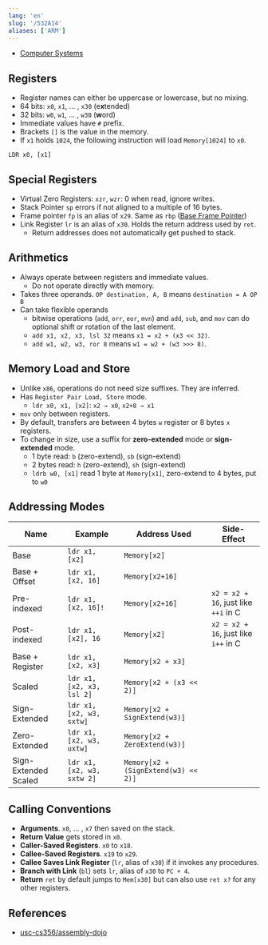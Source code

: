 ```yaml
---
lang: 'en'
slug: '/532A14'
aliases: ['ARM']
---
```


- [Computer Systems](./../.././docs/pages/Computer%20Systems.md)

## Registers

- Register names can either be uppercase or lowercase, but no mixing.
- 64 bits: `x0`, `x1`, ... , `x30` (e**x**tended)
- 32 bits: `w0`, `w1`, ... , `w30` (**w**ord)
- Immediate values have `#` prefix.
- Brackets `[]` is the value in the memory.
- If `x1` holds `1024`, the following instruction will load `Memory[1024]` to `x0`.

```
LDR x0, [x1]
```

## Special Registers

- Virtual Zero Registers: `xzr`, `wzr`: 0 when read, ignore writes.
- Stack Pointer `sp` errors if not aligned to a multiple of 16 bytes.
- Frame pointer `fp` is an alias of `x29`. Same as `rbp` ([Base Frame Pointer](./../.././docs/pages/Base%20Frame%20Pointer.md))
- Link Register `lr` is an alias of `x30`. Holds the return address used by `ret`.
  - Return addresses does not automatically get pushed to stack.

## Arithmetics

- Always operate between registers and immediate values.
  - Do not operate directly with memory.
- Takes three operands. `OP destination, A, B` means `destination = A OP B`
- Can take flexible operands
  - bitwise operations (`add`, `orr`, `eor`, `mvn`) and `add`, `sub`, and `mov` can do optional shift or rotation of the last element.
  - `add x1, x2, x3, lsl 32` means `x1 = x2 + (x3 << 32)`.
  - `add w1, w2, w3, ror 8` means `w1 = w2 + (w3 >>> 8)`.

## Memory Load and Store

- Unlike `x86`, operations do not need size suffixes. They are inferred.
- Has `Register Pair Load, Store` mode.
  - `ldr x0, x1, [x2]`: `x2 → x0`, `x2+8 → x1`
- `mov` only between registers.
- By default, transfers are between 4 bytes `w` register or 8 bytes `x` registers.
- To change in size, use a suffix for **zero-extended** mode or **sign-extended** mode.
  - 1 byte read: `b` (zero-extend), `sb` (sign-extend)
  - 2 bytes read: `h` (zero-extend), `sh` (sign-extend)
  - `ldrb w0, [x1]` read 1 byte at `Memory[x1]`, zero-extend to 4 bytes, put to `w0`

## Addressing Modes

| Name                 | Example                    | Address Used                         | Side-Effect                          |
| -------------------- | -------------------------- | ------------------------------------ | ------------------------------------ |
| Base                 | `ldr x1, [x2]`             | `Memory[x2]`                         |                                      |
| Base + Offset        | `ldr x1, [x2, 16]`         | `Memory[x2+16]`                      |                                      |
| Pre-indexed          | `ldr x1, [x2, 16]!`        | `Memory[x2+16]`                      | `x2 = x2 + 16`, just like `++i` in C |
| Post-indexed         | `ldr x1, [x2], 16`         | `Memory[x2]`                         | `x2 = x2 + 16`, just like `i++` in C |
| Base + Register      | `ldr x1, [x2, x3]`         | `Memory[x2 + x3]`                    |                                      |
| Scaled               | `ldr x1, [x2, x3, lsl 2]`  | `Memory[x2 + (x3 << 2)]`             |                                      |
| Sign-Extended        | `ldr x1, [x2, w3, sxtw]`   | `Memory[x2 + SignExtend(w3)]`        |                                      |
| Zero-Extended        | `ldr x1, [x2, w3, uxtw]`   | `Memory[x2 + ZeroExtend(w3)]`        |                                      |
| Sign-Extended Scaled | `ldr x1, [x2, w3, sxtw 2]` | `Memory[x2 + (SignExtend(w3) << 2)]` |                                      |

## Calling Conventions

- **Arguments**. `x0`, ... , `x7` then saved on the stack.
- **Return Value** gets stored in `x0`.
- **Caller-Saved Registers**. `x0` to `x18`.
- **Callee-Saved Registers**. `x19` to `x29`.
- **Callee Saves Link Register** (`lr`, alias of `x30`) if it invokes any procedures.
- **Branch with Link** (`bl`) sets `lr`, alias of `x30` to `PC + 4`.
- **Return** `ret` by default jumps to `Mem[x30]` but can also use `ret x?` for any other registers.

## References

- [usc-cs356/assembly-dojo](https://github.com/usc-cs356/assembly-dojo)

<head>
  <html lang="en-US"/>
</head>
